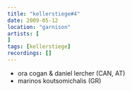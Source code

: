 ```yaml
---
title: "kellerstiege#4"
date: 2009-05-12
location: "garnison"
artists: [
]
tags: [kellerstiege]
recordings: []
---
```

- ora cogan & daniel lercher (CAN, AT)
- marinos koutsomichalis (GR) 
